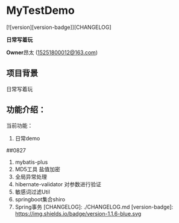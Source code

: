 # MyTestDemo
[![version][version-badge]][CHANGELOG] 


**日常写着玩**

**Owner**昂太 (15251800012@163.com)
  

## 项目背景
 日常写着玩
 
 
## 功能介绍： 
当前功能： 
1. 日常demo


##0827 
1. mybatis-plus
2. MD5工具 盐值加密
3. 全局异常处理
4. hibernate-validator 对参数进行验证
5. 敏感词过滤Util
6. springboot集合shiro 
7. Spring事务
[CHANGELOG]: ./CHANGELOG.md
[version-badge]: https://img.shields.io/badge/version-1.1.6-blue.svg





